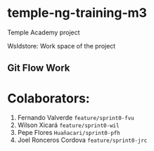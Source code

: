 # temple-ng-training-m3
Temple Academy project

WsIdstore: Work space of the project


## Git Flow Work

# Colaborators:

1. Fernando Valverde `feature/sprint0-fvu`
2. Wilson Xicará `feature/sprint0-wil`
3. Pepe Flores `Huañacari/sprint0-pfh`
4. Joel Ronceros Cordova `feature/sprint0-jrc`